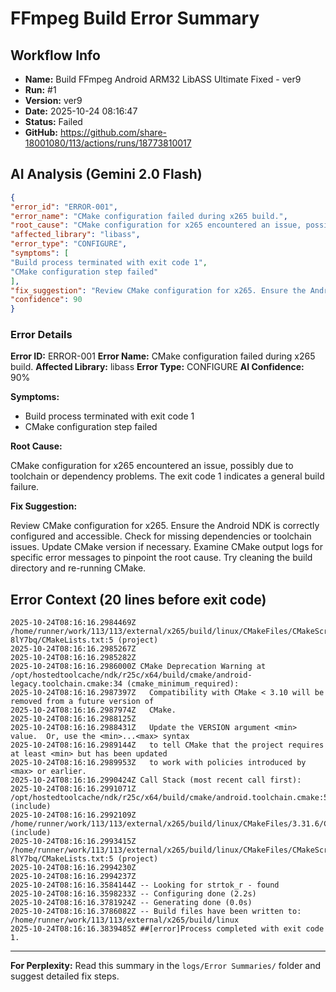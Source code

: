 # FFmpeg Build Error Summary

## Workflow Info

- **Name:** Build FFmpeg Android ARM32 LibASS Ultimate Fixed - ver9
- **Run:** #1
- **Version:** ver9
- **Date:** 2025-10-24 08:16:47
- **Status:** Failed
- **GitHub:** https://github.com/share-18001080/113/actions/runs/18773810017

## AI Analysis (Gemini 2.0 Flash)

```json
{
"error_id": "ERROR-001",
"error_name": "CMake configuration failed during x265 build.",
"root_cause": "CMake configuration for x265 encountered an issue, possibly due to toolchain or dependency problems. The exit code 1 indicates a general build failure.",
"affected_library": "libass",
"error_type": "CONFIGURE",
"symptoms": [
"Build process terminated with exit code 1",
"CMake configuration step failed"
],
"fix_suggestion": "Review CMake configuration for x265. Ensure the Android NDK is correctly configured and accessible. Check for missing dependencies or toolchain issues. Update CMake version if necessary. Examine CMake output logs for specific error messages to pinpoint the root cause. Try cleaning the build directory and re-running CMake.",
"confidence": 90
}
```

### Error Details

**Error ID:** ERROR-001
**Error Name:** CMake configuration failed during x265 build.
**Affected Library:** libass
**Error Type:** CONFIGURE
**AI Confidence:** 90%

**Symptoms:**

- Build process terminated with exit code 1
- CMake configuration step failed

**Root Cause:**

CMake configuration for x265 encountered an issue, possibly due to toolchain or dependency problems. The exit code 1 indicates a general build failure.

**Fix Suggestion:**

Review CMake configuration for x265. Ensure the Android NDK is correctly configured and accessible. Check for missing dependencies or toolchain issues. Update CMake version if necessary. Examine CMake output logs for specific error messages to pinpoint the root cause. Try cleaning the build directory and re-running CMake.

## Error Context (20 lines before exit code)

```
2025-10-24T08:16:16.2984469Z   /home/runner/work/113/113/external/x265/build/linux/CMakeFiles/CMakeScratch/TryCompile-8lY7bq/CMakeLists.txt:5 (project)
2025-10-24T08:16:16.2985267Z 
2025-10-24T08:16:16.2985282Z 
2025-10-24T08:16:16.2986000Z CMake Deprecation Warning at /opt/hostedtoolcache/ndk/r25c/x64/build/cmake/android-legacy.toolchain.cmake:34 (cmake_minimum_required):
2025-10-24T08:16:16.2987397Z   Compatibility with CMake < 3.10 will be removed from a future version of
2025-10-24T08:16:16.2987974Z   CMake.
2025-10-24T08:16:16.2988125Z 
2025-10-24T08:16:16.2988431Z   Update the VERSION argument <min> value.  Or, use the <min>...<max> syntax
2025-10-24T08:16:16.2989144Z   to tell CMake that the project requires at least <min> but has been updated
2025-10-24T08:16:16.2989953Z   to work with policies introduced by <max> or earlier.
2025-10-24T08:16:16.2990424Z Call Stack (most recent call first):
2025-10-24T08:16:16.2991071Z   /opt/hostedtoolcache/ndk/r25c/x64/build/cmake/android.toolchain.cmake:54 (include)
2025-10-24T08:16:16.2992109Z   /home/runner/work/113/113/external/x265/build/linux/CMakeFiles/3.31.6/CMakeSystem.cmake:6 (include)
2025-10-24T08:16:16.2993415Z   /home/runner/work/113/113/external/x265/build/linux/CMakeFiles/CMakeScratch/TryCompile-8lY7bq/CMakeLists.txt:5 (project)
2025-10-24T08:16:16.2994230Z 
2025-10-24T08:16:16.2994237Z 
2025-10-24T08:16:16.3584144Z -- Looking for strtok_r - found
2025-10-24T08:16:16.3598233Z -- Configuring done (2.2s)
2025-10-24T08:16:16.3781924Z -- Generating done (0.0s)
2025-10-24T08:16:16.3786082Z -- Build files have been written to: /home/runner/work/113/113/external/x265/build/linux
2025-10-24T08:16:16.3839485Z ##[error]Process completed with exit code 1.
```


---

**For Perplexity:** Read this summary in the `logs/Error Summaries/` folder and suggest detailed fix steps.
